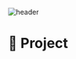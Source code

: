 
![header](https://capsule-render.vercel.app/api?type=waving&color=auto&section=header&text=가족연동%20기반%20시니어%20건강관리%20플랫폼&fontSize=20&customColorList=2&height=170)

# 📑 Project
